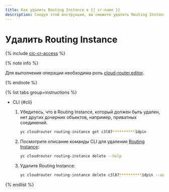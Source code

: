 ```yaml
---
title: Как удалить Routing Instance в {{ cr-name }}
description: Следуя этой инструкции, вы сможете удалить Routing Instance в {{ cr-name }}.
---
```


# Удалить Routing Instance

{% include [cic-cr-access](../../_includes/interconnect/cic-cr-access.md) %}

{% note info %}

Для выполнения операции необходима роль [cloud-router.editor](../security/index.md#cloudrouter-editor).

{% endnote %}

{% list tabs group=instructions %}

- CLI {#cli}

  1. Убедитесь, что в Routing Instance, который должен быть удален, нет других дочерних объектов, например, приватных соединений.
      ```bash
      yc cloudrouter routing-instance get c3l87**********1dpin
      ```

  1. Посмотрите описание команды CLI для удаления [Routing Instance](../concepts/routing-instance.md):

      ```bash
      yc cloudrouter routing-instance delete --help
      ```

  1. Удалите Routing Instance:

      ```bash
      yc cloudrouter routing-instance delete c3l87**********1dpin --async
      ```

{% endlist %}

